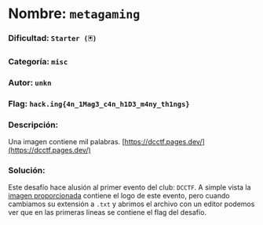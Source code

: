 # Nombre: `metagaming`
### Dificultad: `Starter (🃏)`
### Categoría: `misc`
### Autor: `unkn`
### Flag: `hack.ing{4n_1Mag3_c4n_h1D3_m4ny_th1ngs}`

### Descripción:
Una imagen contiene mil palabras.
[https://dcctf.pages.dev/](https://dcctf.pages.dev/)

### Solución:
Este desafío hace alusión al primer evento del club: `DCCTF`. A simple vista la [imagen proporcionada](/misc/metagaming/release/dcctf.png) contiene el logo de este evento, pero cuando cambiamos su extensión a `.txt` y abrimos el archivo con un editor podemos ver que en las primeras lineas se contiene el flag del desafío.